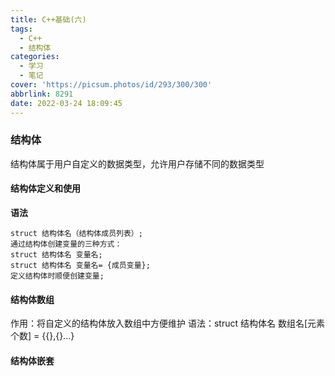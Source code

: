 ```yaml
---
title: C++基础(六)
tags:
  - C++
  - 结构体
categories:
  - 学习
  - 笔记
cover: 'https://picsum.photos/id/293/300/300'
abbrlink: 8291
date: 2022-03-24 18:09:45
---
```

### 结构体

结构体属于用户自定义的数据类型，允许用户存储不同的数据类型

#### 结构体定义和使用

**语法**
```
struct 结构体名（结构体成员列表）;
通过结构体创建变量的三种方式：
struct 结构体名 变量名;
struct 结构体名 变量名= {成员变量};
定义结构体时顺便创建变量;
```
#### 结构体数组
作用：将自定义的结构体放入数组中方便维护
语法：struct 结构体名 数组名[元素个数] = {{},{}...}

#### 结构体嵌套



